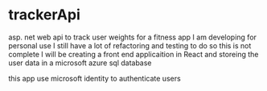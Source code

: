 # trackerApi
asp. net web api to track user weights for a fitness app I am developing for personal use
I still have a lot of refactoring and testing to do so this is not complete
I will be creating a front end applicaition in React and storeing the user data 
in a microsoft azure sql database

this app use microsoft identity to authenticate users 
